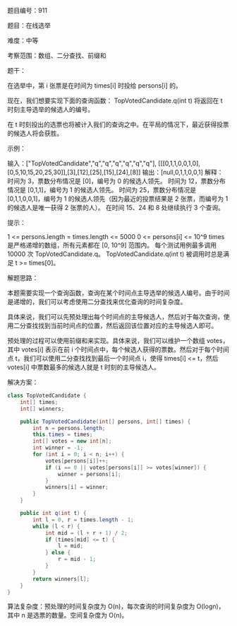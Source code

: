题目编号：911

题目：在线选举

难度：中等

考察范围：数组、二分查找、前缀和

题干：

在选举中，第 i 张票是在时间为 times[i] 时投给 persons[i] 的。

现在，我们想要实现下面的查询函数： TopVotedCandidate.q(int t) 将返回在 t 时刻主导选举的候选人的编号。

在 t 时刻投出的选票也将被计入我们的查询之中。在平局的情况下，最近获得投票的候选人将会获胜。

示例：

输入：["TopVotedCandidate","q","q","q","q","q","q"], [[[0,1,1,0,0,1,0],[0,5,10,15,20,25,30]],[3],[12],[25],[15],[24],[8]]
输出：[null,0,1,1,0,0,1]
解释：
时间为 3，票数分布情况是 [0]，编号为 0 的候选人领先。
时间为 12，票数分布情况是 [0,1,1]，编号为 1 的候选人领先。
时间为 25，票数分布情况是 [0,1,1,0,0,1]，编号为 1 的候选人领先（因为最近的投票结果是 2 张票，而编号为 1 的候选人是唯一获得 2 张票的人）。
在时间 15、24 和 8 处继续执行 3 个查询。

提示：

1 <= persons.length = times.length <= 5000
0 <= persons[i] <= 10^9
times 是严格递增的数组，所有元素都在 [0, 10^9] 范围内。
每个测试用例最多调用 10000 次 TopVotedCandidate.q。
TopVotedCandidate.q(int t) 被调用时总是满足 t >= times[0]。

解题思路：

本题需要实现一个查询函数，查询在某个时间点主导选举的候选人编号。由于时间是递增的，我们可以考虑使用二分查找来优化查询的时间复杂度。

具体来说，我们可以先预处理出每个时间点的主导候选人，然后对于每次查询，使用二分查找找到当前时间点的位置，然后返回该位置对应的主导候选人即可。

预处理的过程可以使用前缀和来实现。具体来说，我们可以维护一个数组 votes，其中 votes[i] 表示在前 i 个时间点中，每个候选人获得的票数。然后对于每个时间点 t，我们可以使用二分查找找到最后一个时间点 i，使得 times[i] <= t，然后 votes[i] 中票数最多的候选人就是 t 时刻的主导候选人。

解决方案：

```java
class TopVotedCandidate {
    int[] times;
    int[] winners;

    public TopVotedCandidate(int[] persons, int[] times) {
        int n = persons.length;
        this.times = times;
        int[] votes = new int[n];
        int winner = -1;
        for (int i = 0; i < n; i++) {
            votes[persons[i]]++;
            if (i == 0 || votes[persons[i]] >= votes[winner]) {
                winner = persons[i];
            }
            winners[i] = winner;
        }
    }

    public int q(int t) {
        int l = 0, r = times.length - 1;
        while (l < r) {
            int mid = (l + r + 1) / 2;
            if (times[mid] <= t) {
                l = mid;
            } else {
                r = mid - 1;
            }
        }
        return winners[l];
    }
}
```

算法复杂度：预处理的时间复杂度为 O(n)，每次查询的时间复杂度为 O(logn)，其中 n 是选票的数量。空间复杂度为 O(n)。